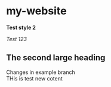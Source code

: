 # my-website

**Test style 2**

*Test 123*

## The second large heading
Changes in example branch\
THis is test new cotent

